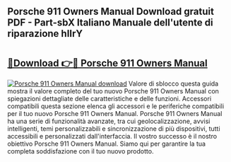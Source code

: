 ## Porsche 911 Owners Manual Download gratuit PDF - Part-sbX Italiano Manuale dell'utente di riparazione hIIrY

# <h2><a href="http://dfae0nm.blite.top/?on=Porsche+911+Owners+Manual">🔗Download 👉🔴 Porsche 911 Owners Manual</a></h2>

[![Porsche 911 Owners Manual download](https://i.imgur.com/lujVjoI.png)](http://dfae0nm.blite.top/?on=Porsche+911+Owners+Manual)
Valore di sblocco questa guida mostra il valore completo del tuo nuovo Porsche 911 Owners Manual con spiegazioni dettagliate delle caratteristiche e delle funzioni. Accessori compatibili questa sezione elenca gli accessori e le periferiche compatibili per il tuo nuovo Porsche 911 Owners Manual. Porsche 911 Owners Manual ha una serie di funzionalità avanzate, tra cui geolocalizzazione, avvisi intelligenti, temi personalizzabili e sincronizzazione di più dispositivi, tutti accessibili e personalizzati dall'interfaccia. Il vostro successo è il nostro obiettivo Porsche 911 Owners Manual. Siamo qui per garantire la tua completa soddisfazione con il tuo nuovo prodotto.
